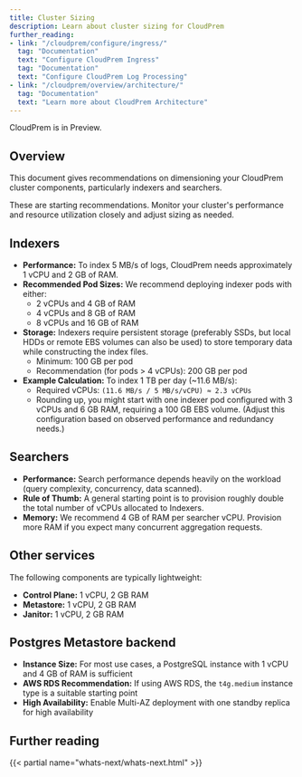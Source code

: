 ```yaml
---
title: Cluster Sizing
description: Learn about cluster sizing for CloudPrem
further_reading:
- link: "/cloudprem/configure/ingress/"
  tag: "Documentation"
  text: "Configure CloudPrem Ingress"
  tag: "Documentation"
  text: "Configure CloudPrem Log Processing"
- link: "/cloudprem/overview/architecture/"
  tag: "Documentation"
  text: "Learn more about CloudPrem Architecture"
---
```


<div class="alert alert-warning">CloudPrem is in Preview.</div>

## Overview

This document gives recommendations on dimensioning your CloudPrem cluster components, particularly indexers and searchers.

<div class="alert alert-info">
These are starting recommendations. Monitor your cluster's performance and resource utilization closely and adjust sizing as needed.
</div>

## Indexers

- **Performance:** To index 5 MB/s of logs, CloudPrem needs approximately 1 vCPU and 2 GB of RAM.
- **Recommended Pod Sizes:** We recommend deploying indexer pods with either:
  - 2 vCPUs and 4 GB of RAM
  - 4 vCPUs and 8 GB of RAM
  - 8 vCPUs and 16 GB of RAM
- **Storage:** Indexers require persistent storage (preferably SSDs, but local HDDs or remote EBS volumes can also be used) to store temporary data while constructing the index files.
  - Minimum: 100 GB per pod
  - Recommendation (for pods > 4 vCPUs): 200 GB per pod
- **Example Calculation:** To index 1 TB per day (~11.6 MB/s):
  - Required vCPUs: `(11.6 MB/s / 5 MB/s/vCPU) ≈ 2.3 vCPUs`
  - Rounding up, you might start with one indexer pod configured with 3 vCPUs and 6 GB RAM, requiring a 100 GB EBS volume. (Adjust this configuration based on observed performance and redundancy needs.)

## Searchers

- **Performance:** Search performance depends heavily on the workload (query complexity, concurrency, data scanned).
- **Rule of Thumb:** A general starting point is to provision roughly double the total number of vCPUs allocated to Indexers.
- **Memory:** We recommend 4 GB of RAM per searcher vCPU. Provision more RAM if you expect many concurrent aggregation requests.

## Other services

The following components are typically lightweight:

- **Control Plane:** 1 vCPU, 2 GB RAM
- **Metastore:** 1 vCPU, 2 GB RAM
- **Janitor:** 1 vCPU, 2 GB RAM

## Postgres Metastore backend

- **Instance Size:** For most use cases, a PostgreSQL instance with 1 vCPU and 4 GB of RAM is sufficient
- **AWS RDS Recommendation:** If using AWS RDS, the `t4g.medium` instance type is a suitable starting point
- **High Availability:** Enable Multi-AZ deployment with one standby replica for high availability

## Further reading

{{< partial name="whats-next/whats-next.html" >}}
